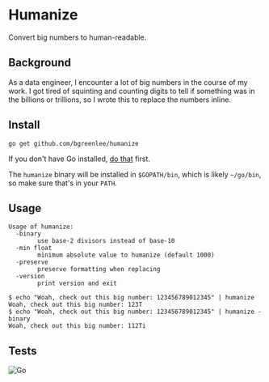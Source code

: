 # Humanize

Convert big numbers to human-readable.

## Background

As a data engineer, I encounter a lot of big numbers in the course of my work. I got tired of
squinting and counting digits to tell if something was in the billions or trillions, so I wrote
this to replace the numbers inline.

## Install

```
go get github.com/bgreenlee/humanize
```

If you don't have Go installed, [do that](https://golang.org/doc/install) first.

The `humanize` binary will be installed in `$GOPATH/bin`, which is likely `~/go/bin`, so make sure that's in your `PATH`.

## Usage

```
Usage of humanize:
  -binary
        use base-2 divisors instead of base-10
  -min float
        minimum absolute value to humanize (default 1000)
  -preserve
        preserve formatting when replacing
  -version
        print version and exit
```

```
$ echo "Woah, check out this big number: 123456789012345" | humanize
Woah, check out this big number: 123T
$ echo "Woah, check out this big number: 123456789012345" | humanize -binary
Woah, check out this big number: 112Ti
```

## Tests

![Go](https://github.com/bgreenlee/humanize/workflows/Go/badge.svg)

